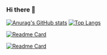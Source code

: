 ### Hi there 👋


[![Anurag's GitHub stats](https://github-readme-stats.vercel.app/api?username=manuelfontenelle&show_icons=true&theme=chartreuse-dark)](https://github.com/manuelfontenelle)
[![Top Langs](https://github-readme-stats.vercel.app/api/top-langs/?username=manuelfontenelle&layout=compact)](https://github.com/manuelfontenelle)

[![Readme Card](https://github-readme-stats.vercel.app/api/pin/?username=manuelfontenelle&theme=dark&repo=vinted-frontend-manuelf)]([https://github.com/anuraghazra/github-readme-stats](https://github.com/manuelfontenelle/vinted-frontend-manuelf))

[![Readme Card](https://github-readme-stats.vercel.app/api/pin/?username=manuelfontenelle&theme=dark&repo=vinted-backend-manuelf)]([https://github.com/anuraghazra/github-readme-stats](https://github.com/manuelfontenelle/vinted-backend-manuelf))


<!--
[![Anurag's GitHub stats](https://github-readme-stats.vercel.app/api?username=manuelfontenelle&show_icons=true&theme=tokyonight)](https://github.com/manuelfontenelle)

**manuelfontenelle/manuelfontenelle** is a ✨ _special_ ✨ repository because its `README.md` (this file) appears on your GitHub profile.

Here are some ideas to get you started:

- 🔭 I’m currently working on ...
- 🌱 I’m currently learning ...
- 👯 I’m looking to collaborate on ...
- 🤔 I’m looking for help with ...
- 💬 Ask me about ...
- 📫 How to reach me: ...
- 😄 Pronouns: ...
- ⚡ Fun fact: ...
-->
